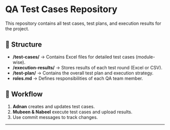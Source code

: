 # QA Test Cases Repository

This repository contains all test cases, test plans, and execution results for the project.

## 📂 Structure
- **/test-cases/** → Contains Excel files for detailed test cases (module-wise).
- **/execution-results/** → Stores results of each test round (Excel or CSV).
- **/test-plan/** → Contains the overall test plan and execution strategy.
- **roles.md** → Defines responsibilities of each QA team member.

## 🚀 Workflow
1. **Adnan** creates and updates test cases.
2. **Mubeen & Nabeel** execute test cases and upload results.
3. Use commit messages to track changes.

---
